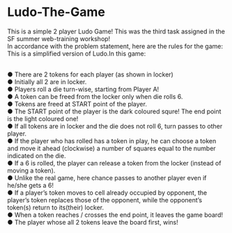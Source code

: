 # Ludo-The-Game
This is a simple 2 player Ludo Game! This was the third task assigned in the SF summer web-training workshop!<br />
In accordance with the problem statement, here are the rules for the game:<br />
This is a simplified version of Ludo.In this game:<br /><br />

● There are 2 tokens for each player (as shown in locker)<br />
● Initially all 2 are in locker.<br />
● Players roll a die turn-wise, starting from Player A!<br />
● A token can be freed from the locker only when die rolls 6.<br />
● Tokens are freed at START point of the player.<br />
● The START point of the player is the dark coloured squre! The end point is the light coloured one!<br />
● If all tokens are in locker and the die does not roll 6, turn
passes to other player.<br />
● If the player who has rolled has a token in play, he can
choose a token and move it ahead (clockwise) a number
of squares equal to the number indicated on the die.<br />
● If a 6 is rolled, the player can release a token from the
locker (instead of moving a token).<br />
● Unlike the real game, here chance passes to another player even if he/she gets a 6!<br />
● If a player’s token moves to cell already occupied by
opponent, the player’s token replaces those of the
opponent, while the opponent’s token(s) return to its(their)
locker. <br />
● When a token reaches / crosses the end point, it leaves
the game board!<br />
● The player whose all 2 tokens leave the board first, wins!<br />






